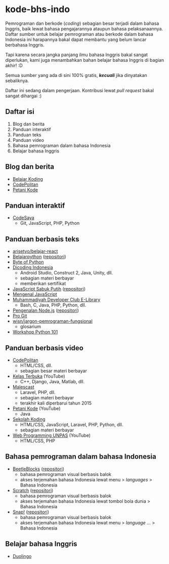 # kode-bhs-indo
Pemrograman dan berkode (*coding*) sebagian besar terjadi dalam bahasa Inggris, baik lewat bahasa pengajarannya ataupun bahasa pelaksanaannya. Daftar sumber untuk belajar pemrograman atau berkode dalam bahasa Indonesia ini harapannya bakal dapat membantu yang belum lancar berbahasa Inggris.

Tapi karena secara jangka panjang ilmu bahasa Inggris bakal sangat diperlukan, kami juga menambahkan bahan belajar bahasa Inggris di bagian akhir! :D

Semua sumber yang ada di sini 100% gratis, ***kecuali*** jika dinyatakan sebaliknya.

Daftar ini sedang dalam pengerjaan. Kontribusi lewat *pull request* bakal sangat dihargai :)

## Daftar isi
1. Blog dan berita
2. Panduan interaktif
3. Panduan teks
4. Panduan video
5. Bahasa pemrograman dalam bahasa Indonesia
6. Belajar bahasa Inggris

## Blog dan berita
- [Belajar Koding](https://belajarkoding.net/)
- [CodePolitan](https://www.codepolitan.com/)
- [Petani Kode](https://www.petanikode.com/)

## Panduan interaktif
- [CodeSaya](https://codesaya.com/)
  - Git, JavaScript, PHP, Python
  
## Panduan berbasis teks
- [arisetyo/belajar-react](https://github.com/arisetyo/belajar-react)
- [Belajarpython](https://belajarpython.com/) ([repositori](https://github.com/belajarpythoncom/belajarpython.com))
- [Byte of Python](https://github.com/asofyan/byte_of_python)
- [Dicoding Indonesia](https://www.dicoding.com)
  - Android Studio, Construct 2, Java, Unity, dll.
  - sebagian materi berbayar
  - memberikan sertifikat
- [JavaScript Sabuk Putih](https://bosnaufal.github.io/javascript-sabuk-putih/) ([repositori](https://github.com/BosNaufal/javascript-sabuk-putih))
- [Mengenal JavaScript](http://masputih.com/2013/01/ebook-gratis-mengenal-javascript)
- [Muhammadiyah Developer Club E-Library](https://github.com/MuhammadiyahDeveloperClub/E-Library)
  - Bash, C, Java, PHP, Python, dll.
- [Pengenalan Node.js](http://idjs.github.io/belajar-nodejs/) ([repositori](http://idjs.github.io/belajar-nodejs/))
- [Pro Git](https://git-scm.com/book/id/v2)
- [wisn/jargon-pemrograman-fungsional](https://github.com/wisn/jargon-pemrograman-fungsional)
  - glosarium
- [Workshop Python 101](http://sakti.github.io/python101/)
  
## Panduan berbasis video
- [CodePolitan](https://www.codepolitan.com/)
  - HTML/CSS, dll.
  - sebagian besar materi berbayar
- [Kelas Terbuka](https://www.youtube.com/user/faqihzamukhlish) (YouTube)
  - C++, Django, Java, Matlab, dll.
- [Malescast](https://malescast.com/)
  - Laravel, PHP, dll.
  - sebagian materi berbayar
  - terakhir kali diperbarui tahun 2015
- [Petani Kode](https://www.youtube.com/petanikode) (YouTube)
  - Java
- [Sekolah Koding](https://sekolahkoding.com/)
  - HTML/CSS, JavaScript, Laravel, PHP, Python, dll.
  - sebagian materi berbayar
- [Web Programming UNPAS](https://www.youtube.com/channel/UCkXmLjEr95LVtGuIm3l2dPg) (YouTube)
  - HTML/CSS, PHP

## Bahasa pemrograman dalam bahasa Indonesia
- [BeetleBlocks](http://beetleblocks.com/) ([repositori](https://github.com/ericrosenbaum/BeetleBlocks))
  - bahasa pemrograman visual berbasis balok
  - akses terjemahan bahasa Indonesia lewat menu > *languages* > Bahasa Indonesia
- [Scratch](https://scratch.mit.edu/) ([repositori](https://github.com/LLK/))
  - bahasa pemrograman visual berbasis balok
  - akses terjemahan bahasa Indonesia lewat tombol bola dunia > Bahasa Indonesia
- [Snap!](https://snap.berkeley.edu/) ([repositori](https://github.com/jmoenig/Snap))
  - bahasa pemrograman visual berbasis balok
  - akses terjemahan bahasa Indonesia lewat menu > *language ...* > Bahasa Indonesia
  
## Belajar bahasa Inggris
- [Duolingo](https://id.duolingo.com/course/en/id/Pelajari-Bahasa-Inggris-Online)
